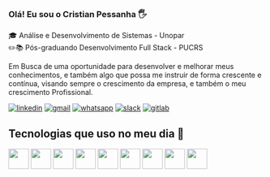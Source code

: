 ### Olá! Eu sou o Cristian Pessanha 🖐️

🎓 Análise e Desenvolvimento de Sistemas - Unopar <br>
✏️📚 Pós-graduando Desenvolvimento Full Stack - PUCRS

Em Busca de uma oportunidade para desenvolver e melhorar meus conhecimentos, e também algo que possa me instruir de forma crescente e contínua, visando sempre o crescimento da empresa, e também o meu crescimento Profissional.


[![linkedin](https://img.shields.io/badge/LinkedIn-0077B5?style=for-the-badge&logo=linkedin&logoColor=white)](https://www.linkedin.com/in/cristian-pessanha-1b84a0231/)
[![gmail](https://img.shields.io/badge/Gmail-D14836?style=for-the-badge&logo=gmail&logoColor=white)](https://mail.google.com/mail/u/cristianpl4y@gmail.com)
[![whatsapp](https://img.shields.io/badge/WhatsApp-25D366?style=for-the-badge&logo=whatsapp&logoColor=white)](https://api.whatsapp.com/send?phone=5555997101586&text=Ol%C3%A1%2C%20vim%20do%20seu%20github!)
[![slack](https://img.shields.io/badge/Slack-4A154B?style=for-the-badge&logo=slack&logoColor=white)](https://acmeco.slack.com/team/U024PD5HX6Z)
[![gitlab](https://img.shields.io/badge/GitLab-330F63?style=for-the-badge&logo=gitlab&logoColor=white)](https://gitlab.com/cristian.silva1)


## Tecnologias que uso no meu dia 🚀
<div style="display: inline_block">
  <img style='width:40px; height:40px; ' src="https://cdn.jsdelivr.net/gh/devicons/devicon/icons/html5/html5-original.svg" />
  <img style='width:40px; height:40px; ' src="https://cdn.jsdelivr.net/gh/devicons/devicon/icons/css3/css3-original.svg" />
  <img style='width:40px; height:40px; ' src="https://cdn.jsdelivr.net/gh/devicons/devicon/icons/javascript/javascript-original.svg" />
  <img style='width:40px; height:40px; ' src="https://cdn.jsdelivr.net/gh/devicons/devicon/icons/php/php-plain.svg" />
  <img style='width:40px; height:40px; ' src="https://cdn.jsdelivr.net/gh/devicons/devicon/icons/mysql/mysql-original.svg" />
  <img style='width:40px; height:40px; ' src="https://cdn.jsdelivr.net/gh/devicons/devicon/icons/postgresql/postgresql-plain.svg" />
  <img style='width:40px; height:40px; ' src="https://cdn.jsdelivr.net/gh/devicons/devicon/icons/laravel/laravel-plain.svg" />
  <img style='width:40px; height:40px; ' src="https://cdn.jsdelivr.net/gh/devicons/devicon/icons/bootstrap/bootstrap-plain.svg" />
  <img style='width:40px; height:40px; ' src="https://cdn.jsdelivr.net/gh/devicons/devicon/icons/jquery/jquery-plain.svg" />
</div> 



